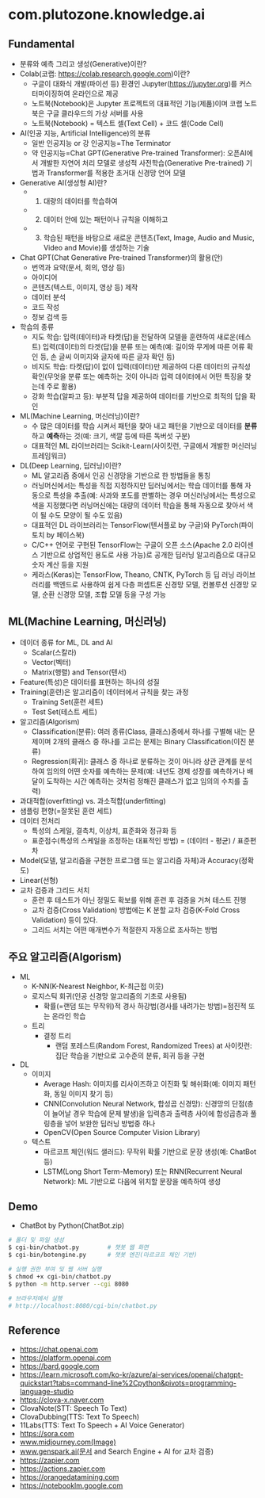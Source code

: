 # com.plutozone.knowledge.ai


## Fundamental
- 분류와 예측 그리고 생성(Generative)이란?
- Colab(코랩: https://colab.research.google.com)이란?
	- 구글이 대화식 개발(파이션 등) 환경인 Jupyter(https://jupyter.org)를 커스터마이징하여 온라인으로 제공
	- 노트북(Notebook)은 Jupyter 프로젝트의 대표적인 기능(제품)이며 코랩 노트북은 구글 클라우드의 가상 서버를 사용
	- 노트북(Notebook) = 텍스트 셀(Text Cell) + 코드 셀(Code Cell)
- AI(인공 지능, Artificial Intelligence)의 분류
	- 일반 인공지능 or 강 인공지능=The Terminator
	- 약 인공지능=Chat GPT(Generative Pre-trained Transformer): 오픈AI에서 개발한 자연어 처리 모델로 생성적 사전학습(Generative Pre-trained) 기법과 Transformer를 적용한 초거대 신경망 언어 모델
- Generative AI(생성형 AI)란?
	- 1) 대량의 데이터를 학습하여
	- 2) 데이터 안에 있는 패턴이나 규칙을 이해하고
	- 3) 학습된 패턴을 바탕으로 새로운 콘텐츠(Text, Image, Audio and Music, Video and Movie)를 생성하는 기술
- Chat GPT(Chat Generative Pre-trained Transformer)의 활용(안)
	- 번역과 요약(문서, 회의, 영상 등)
	- 아이디어
	- 콘텐츠(텍스트, 이미지, 영상 등) 제작
	- 데이터 분석
	- 코드 작성
	- 정보 검색 등
- 학습의 종류
	- 지도 학습: 입력(데이터)과 타켓(답)을 전달하여 모델을 훈련하여 새로운(테스트) 입력(데이터)의 타겟(답)을 분류 또는 예측(예: 길이와 무게에 따른 어류 확인 등, 손 글씨 이미지와 글자에 따른 글자 확인 등)
	- 비지도 학습: 타켓(답)이 없이 입력(데이터)만 제공하여 다른 데이터의 규칙성 확인(무엇을 분류 또는 예측하는 것이 아니라 입력 데이터에서 어떤 특징을 찾는데 주로 활용)
	- 강화 학습(알파고 등): 부분적 답을 제공하여 데이터를 기반으로 최적의 답을 확인
- ML(Machine Learning, 머신러닝)이란?
	- 수 많은 데이터를 학습 시켜서 패턴을 찾아 내고 패턴을 기반으로 데이터를 **분류**하고 **예측**하는 것(예: 크기, 색깔 등에 따른 독버섯 구분)
	- 대표적인 ML 라이브러리는 Scikit-Learn(사이킷런, 구글에서 개발한 머신러닝 프레임워크)
- DL(Deep Learning, 딥러닝)이란?
	- ML 알고리즘 중에서 인공 신경망을 기반으로 한 방법들을 통칭
	- 러닝머신에서는 특성을 직접 지정하지만 딥러닝에서는 학습 데이터를 통해 자동으로 특성을 추출(예: 사과와 포도를 판별하는 경우 머신러닝에서는 특성으로 색을 지정했다면 러닝머신에는 대량의 데이터 학습을 통해 자동으로 찾아서 색이 될 수도 모양이 될 수도 있음)
	- 대표적인 DL 라이브러리는 TensorFlow(텐서플로 by 구글)와 PyTorch(파이토치 by 페이스북)
	- C/C++ 언어로 구현된 TensorFlow는 구글이 오픈 소스(Apache 2.0 라이센스 기반으로 상업적인 용도로 사용 가능)로 공개한 딥러닝 알고리즘으로 대규모 숫자 계산 등을 지원
	- 케라스(Keras)는 TensorFlow, Theano, CNTK, PyTorch 등 딥 러닝 라이브러리를 백엔드로 사용하여 쉽게 다층 퍼셉트론 신경망 모델, 컨볼루션 신경망 모델, 순환 신경망 모델, 조합 모델 등을 구성 가능


## ML(Machine Learning, 머신러닝)
- 데이더 종류 for ML, DL and AI
	- Scalar(스칼라)
	- Vector(벡터)
	- Matrix(행렬) and Tensor(텐서)
- Feature(특성)은 데이터를 표현하는 하나의 성질
- Training(훈련)은 알고리즘이 데이터에서 규칙을 찾는 과정
	- Training Set(훈련 세트)
	- Test Set(테스트 세트)
- 알고리즘(Algorism)
	- Classification(분류): 여러 종류(Class, 클래스)중에서 하나를 구별해 내는 문제이며 2개의 클래스 중 하나를 고르는 문제는 Binary Classification(이진 분류)
	- Regression(회귀): 클래스 중 하나로 분류하는 것이 아니라 상관 관계를 분석하여 임의의 어떤 숫자를 예측하는 문제(예: 내년도 경제 성장를 예측하거나 배달이 도착하는 시간 예측하는 것처럼 정해진 클래스가 없고 임의의 수치를 출력)
- 과대적합(overfitting) vs. 과소적합(underfitting)
- 샘플링 편향(=잘못된 훈련 세트)
- 데이터 전처리
	- 특성의 스케일, 결측치, 이상치, 표준화와 정규화 등
	- 표준점수(특성의 스케일을 조정하는 대표적인 방법) = (데이터 - 평균) / 표준편차
- Model(모델, 알고리즘을 구현한 프로그램 또는 알고리즘 자체)과 Accuracy(정확도)
- Linear(선형)
- 교차 검증과 그리드 서치
	- 훈련 후 테스트가 아닌 정밀도 확보를 위해 훈련 후 검증을 거쳐 테스트 진행
	- 교차 검증(Cross Validation) 방법에는 K 분할 교차 검증(K-Fold Cross Validation) 등이 있다.
	- 그리드 서치는 어떤 매개변수가 적절한지 자동으로 조사하는 방법


## 주요 알고리즘(Algorism)
- ML
	- K-NN(K-Nearest Neighbor, K-최근접 이웃)
	- 로지스틱 회귀(인공 신경망 알고리즘의 기초로 사용됨)
		- 확률(=랜덤 또는 무작위)적 경사 하강법(경사를 내려가는 방법)=점진적 또는 온라인 학습
	- 트리
		- 결정 트리
			- 랜덤 포레스트(Random Forest, Randomized Trees) at 사이킷런: 집단 학습을 기반으로 고수준의 분류, 회귀 등을 구현
- DL
	- 이미지
		- Average Hash: 이미지를 리사이즈하고 이진화 및 해쉬화(예: 이미지 패턴화, 동일 이미지 찾기 등)
		- CNN(Convolution Neural Network, 합성곱 신경망): 신경망의 단점(층이 늘어날 경우 학습에 문제 발생)을 입력층과 출력층 사이에 합성곱층과 풀링층을 넣어 보완한 딥러닝 방법중 하나
		- OpenCV(Open Source Computer Vision Library)
	- 텍스트
		- 마르코프 체인(워드 샐러드): 무작위 확률 기반으로 문장 생성(예: ChatBot 등)
		- LSTM(Long Short Term-Memory) 또는 RNN(Recurrent Neural Network): ML 기반으로 다음에 위치할 문장을 예측하여 생성


## Demo
- ChatBot by Python(ChatBot.zip)
```bash
# 폴더 및 파일 생성
$ cgi-bin/chatbot.py		# 챗봇 웹 화면
$ cgi-bin/botengine.py		# 챗봇 엔진(마르코프 체인 기반)

# 실행 권한 부여 및 웹 서버 실행
$ chmod +x cgi-bin/chatbot.py
$ python -m http.server --cgi 8080

# 브라우저에서 실행
# http://localhost:8080/cgi-bin/chatbot.py
```


## Reference
- https://chat.openai.com
- https://platform.openai.com
- https://bard.google.com
- https://learn.microsoft.com/ko-kr/azure/ai-services/openai/chatgpt-quickstart?tabs=command-line%2Cpython&pivots=programming-language-studio
- https://clova-x.naver.com
- ClovaNote(STT: Speech To Text)
- ClovaDubbing(TTS: Text To Speech)
- 11Labs(TTS: Text To Speech + AI Voice Generator)
- https://sora.com
- www.midjourney.com(Image)
- www.genspark.ai(문서 and Search Engine + AI for 교차 검증)
- https://zapier.com
- https://actions.zapier.com
- https://orangedatamining.com
- https://notebooklm.google.com